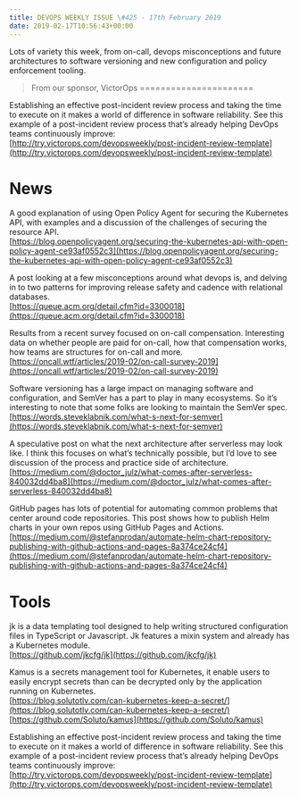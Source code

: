 ```yaml
---
title: DEVOPS WEEKLY ISSUE \#425 - 17th February 2019 
date: 2019-02-17T10:56:43+00:00
---
```


Lots of variety this week, from on-call, devops misconceptions and future architectures to software versioning and new configuration and policy enforcement tooling.


>From our sponsor, VictorOps
======================

Establishing an effective post-incident review process and taking the time to execute on it makes a world of difference in software reliability. See this example of a post-incident review process that’s already helping DevOps teams continuously improve:
<br>[http://try.victorops.com/devopsweekly/post-incident-review-template](http://try.victorops.com/devopsweekly/post-incident-review-template)


News
====

A good explanation of using Open Policy Agent for securing the Kubernetes API, with examples and a discussion of the challenges of securing the resource API.
<br>[https://blog.openpolicyagent.org/securing-the-kubernetes-api-with-open-policy-agent-ce93af0552c3](https://blog.openpolicyagent.org/securing-the-kubernetes-api-with-open-policy-agent-ce93af0552c3)


A post looking at a few misconceptions around what devops is, and delving in to two patterns for improving release safety and cadence with relational databases.
<br>[https://queue.acm.org/detail.cfm?id=3300018](https://queue.acm.org/detail.cfm?id=3300018)


Results from a recent survey focused on on-call compensation. Interesting data on whether people are paid for on-call, how that compensation works, how teams are structures for on-call and more.
<br>[https://oncall.wtf/articles/2019-02/on-call-survey-2019](https://oncall.wtf/articles/2019-02/on-call-survey-2019)


Software versioning has a large impact on managing software and configuration, and SemVer has a part to play in many ecosystems. So it’s interesting to note that some folks are looking
to maintain the SemVer spec.
<br>[https://words.steveklabnik.com/what-s-next-for-semver](https://words.steveklabnik.com/what-s-next-for-semver)


A speculative post on what the next architecture after serverless may look like. I think this focuses on what’s technically possible, but I’d love to see discussion of the process and practice side of architecture.
<br>[https://medium.com/@doctor_julz/what-comes-after-serverless-840032dd4ba8](https://medium.com/@doctor_julz/what-comes-after-serverless-840032dd4ba8)


GitHub pages has lots of potential for automating common problems that center around code repositories. This post shows how to publish Helm charts in your own repos using GitHub Pages and Actions.
<br>[https://medium.com/@stefanprodan/automate-helm-chart-repository-publishing-with-github-actions-and-pages-8a374ce24cf4](https://medium.com/@stefanprodan/automate-helm-chart-repository-publishing-with-github-actions-and-pages-8a374ce24cf4)


Tools
====

jk is a data templating tool designed to help writing structured configuration files in TypeScript or Javascript. Jk features a mixin system and already has a Kubernetes module.
<br>[https://github.com/jkcfg/jk](https://github.com/jkcfg/jk)


Kamus is a secrets management tool for Kubernetes, it enable users to easily encrypt secrets than can be decrypted only by the application running on Kubernetes.
<br>[https://blog.solutotlv.com/can-kubernetes-keep-a-secret/](https://blog.solutotlv.com/can-kubernetes-keep-a-secret/)
<br>[https://github.com/Soluto/kamus](https://github.com/Soluto/kamus)



Establishing an effective post-incident review process and taking the time to execute on it makes a world of difference in software reliability. See this example of a post-incident review process that’s already helping DevOps teams continuously improve:
<br>[http://try.victorops.com/devopsweekly/post-incident-review-template](http://try.victorops.com/devopsweekly/post-incident-review-template)



